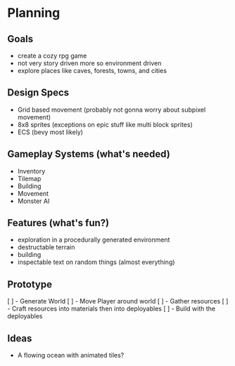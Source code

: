 # Planning
## Goals
- create a cozy rpg game
- not very story driven more so environment driven
- explore places like caves, forests, towns, and cities

## Design Specs
- Grid based movement (probably not gonna worry about subpixel movement)
- 8x8 sprites (exceptions on epic stuff like multi block sprites)
- ECS (bevy most likely)

## Gameplay Systems (what's needed)
- Inventory
- Tilemap
- Building
- Movement
- Monster AI

## Features (what's fun?)
- exploration in a procedurally generated environment
- destructable terrain
- building
- inspectable text on random things (almost everything)

## Prototype
[ ] - Generate World
[ ] - Move Player around world
[ ] - Gather resources
[ ] - Craft resources into materials then into deployables
[ ] - Build with the deployables

## Ideas
- A flowing ocean with animated tiles?

